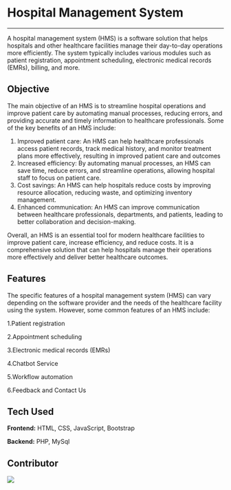 # Hospital Management System

---

A hospital management system (HMS) is a software solution that helps hospitals and other healthcare facilities manage their day-to-day operations more efficiently. The system typically includes various modules such as patient registration, appointment scheduling, electronic medical records (EMRs), billing, and more.

## Objective

The main objective of an HMS is to streamline hospital operations and improve patient care by automating manual processes, reducing errors, and providing accurate and timely information to healthcare professionals. Some of the key benefits of an HMS include:

1. Improved patient care: An HMS can help healthcare professionals access patient records, track medical history, and monitor treatment plans more effectively, resulting in improved patient care and outcomes
2. Increased efficiency: By automating manual processes, an HMS can save time, reduce errors, and streamline operations, allowing hospital staff to focus on patient care.
3. Cost savings: An HMS can help hospitals reduce costs by improving resource allocation, reducing waste, and optimizing inventory management.
4. Enhanced communication: An HMS can improve communication between healthcare professionals, departments, and patients, leading to better collaboration and decision-making.

Overall, an HMS is an essential tool for modern healthcare facilities to improve patient care, increase efficiency, and reduce costs. It is a comprehensive solution that can help hospitals manage their operations more effectively and deliver better healthcare outcomes.

## Features

The specific features of a hospital management system (HMS) can vary depending on the software provider and the needs of the healthcare facility using the system. However, some common features of an HMS include:

1.Patient registration

2.Appointment scheduling

3.Electronic medical records (EMRs)

4.Chatbot Service

5.Workflow automation

6.Feedback and Contact Us

## Tech Used

**Frontend:** HTML, CSS, JavaScript, Bootstrap

**Backend:** PHP, MySql


## Contributor

<a href="https://github.com/vinit1234singh/hospital-management-system/graphs/contributors">
  <img src="https://contrib.rocks/image?repo=vinit1234singh/hospital-management-system" />
</a>

